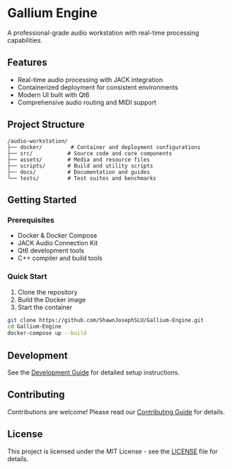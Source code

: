 # Gallium Engine

A professional-grade audio workstation with real-time processing capabilities.

## Features

- Real-time audio processing with JACK integration
- Containerized deployment for consistent environments
- Modern UI built with Qt6
- Comprehensive audio routing and MIDI support

## Project Structure

```
/audio-workstation/
├── docker/         # Container and deployment configurations
├── src/           # Source code and core components
├── assets/        # Media and resource files
├── scripts/       # Build and utility scripts
├── docs/          # Documentation and guides
└── tests/         # Test suites and benchmarks
```

## Getting Started

### Prerequisites

- Docker & Docker Compose
- JACK Audio Connection Kit
- Qt6 development tools
- C++ compiler and build tools

### Quick Start

1. Clone the repository
2. Build the Docker image
3. Start the container

```bash
git clone https://github.com/ShawnJosephSLU/Gallium-Engine.git
cd Gallium-Engine
docker-compose up --build
```

## Development

See the [Development Guide](docs/development/README.md) for detailed setup instructions.

## Contributing

Contributions are welcome! Please read our [Contributing Guide](CONTRIBUTING.md) for details.

## License

This project is licensed under the MIT License - see the [LICENSE](LICENSE) file for details.